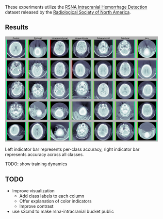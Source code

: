 These experiments utilize the [RSNA Intracranial Hemorrhage Detection](https://www.kaggle.com/c/rsna-intracranial-hemorrhage-detection) dataset released by the [Radiological Society of North America](https://www.rsna.org/).

## Results
![](images/img0.png)

Left indicator bar represents per-class accuracy, right indicator bar represents accuracy across all classes.

TODO: show training dynamics

## TODO
- Improve visualization
  - Add class labels to each column
  - Offer explanation of color indicators
  - Improve contrast
- use s3cmd to make rsna-intracranial bucket public
